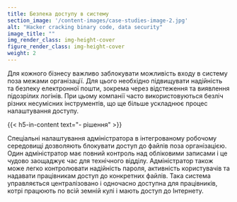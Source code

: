 ```yaml
---
title: Безпека доступу в систему
section_image: '/content-images/case-studies-image-2.jpg'
alt: "Hacker cracking binary code, data security"
image_title: ""
img_render_class: img-height-cover
figure_render_class: img-height-cover
weight: 2
---
```


Для кожного бізнесу важливо заблокувати можливість входу в систему поза межами організації. Для цього необхідно
підвищувати надійність та безпеку електронної пошти, зокрема через відстеження та виявлення підозрілих логінів. При
цьому компанії часто використовуються безліч різних несумісних інструментів, що ще більше ускладнює процес налаштування
доступу.

{{< h5-in-content text="- рішення" >}}

Спеціальні налаштування адміністратора в інтегрованому робочому середовищі дозволяють блокувати доступ до файлів поза
організацією. Один адміністратор має повний контроль над обліковими записами і це чудово заощаджує час для технічного
відділу. Адміністратор також може легко контролювати надійність пароля, активність користувачів та надавати працівникам
доступ до конкретних файлів. Така система управляється централізовано і одночасно доступна для працівників, котрі
працюють по всій земній кулі і мають доступ до Інтернету.
